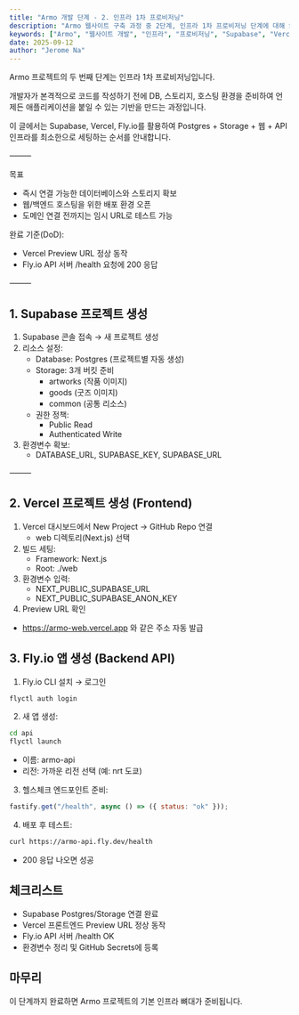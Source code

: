 ```yaml
---
title: "Armo 개발 단계 - 2. 인프라 1차 프로비저닝"
description: "Armo 웹사이트 구축 과정 중 2단계, 인프라 1차 프로비저닝 단계에 대해 Supabase, Vercel, Fly.io 설정 순서와 체크리스트를 소개합니다."
keywords: ["Armo", "웹사이트 개발", "인프라", "프로비저닝", "Supabase", "Vercel", "Fly.io", "Next.js", "Fastify"]
date: 2025-09-12
author: "Jerome Na"
---
```


Armo 프로젝트의 두 번째 단계는 인프라 1차 프로비저닝입니다.

개발자가 본격적으로 코드를 작성하기 전에 DB, 스토리지, 호스팅 환경을 준비하여 언제든 애플리케이션을 붙일 수 있는 기반을 만드는 과정입니다.

이 글에서는 Supabase, Vercel, Fly.io를 활용하여 Postgres + Storage + 웹 + API 인프라를 최소한으로 세팅하는 순서를 안내합니다.

⸻

목표
- 즉시 연결 가능한 데이터베이스와 스토리지 확보
- 웹/백엔드 호스팅을 위한 배포 환경 오픈
- 도메인 연결 전까지는 임시 URL로 테스트 가능

완료 기준(DoD):
- Vercel Preview URL 정상 동작
- Fly.io API 서버 /health 요청에 200 응답

⸻

## 1. Supabase 프로젝트 생성

1. Supabase 콘솔 접속 → 새 프로젝트 생성
2. 리소스 설정:
    - Database: Postgres (프로젝트별 자동 생성)
	- Storage: 3개 버킷 준비
	    - artworks (작품 이미지)
	    - goods (굿즈 이미지)
	    - common (공통 리소스)
	- 권한 정책:
	    - Public Read
	    - Authenticated Write
3. 환경변수 확보:
    - DATABASE_URL, SUPABASE_KEY, SUPABASE_URL

⸻

## 2. Vercel 프로젝트 생성 (Frontend)

1. Vercel 대시보드에서 New Project → GitHub Repo 연결
    - web 디렉토리(Next.js) 선택
2. 빌드 세팅:
    - Framework: Next.js
	- Root: ./web
3. 환경변수 입력:
	- NEXT_PUBLIC_SUPABASE_URL
	- NEXT_PUBLIC_SUPABASE_ANON_KEY
4. Preview URL 확인

* https://armo-web.vercel.app 와 같은 주소 자동 발급

## 3. Fly.io 앱 생성 (Backend API)

1.	Fly.io CLI 설치 → 로그인
```bash
flyctl auth login
```
2.	새 앱 생성:
```bash
cd api
flyctl launch
```
- 이름: armo-api
- 리전: 가까운 리전 선택 (예: nrt 도쿄)

3.	헬스체크 엔드포인트 준비:
```js
fastify.get("/health", async () => ({ status: "ok" }));
```
4.	배포 후 테스트:
```bash
curl https://armo-api.fly.dev/health
```

* 200 응답 나오면 성공

## 체크리스트
- Supabase Postgres/Storage 연결 완료
- Vercel 프론트엔드 Preview URL 정상 동작
- Fly.io API 서버 /health OK
- 환경변수 정리 및 GitHub Secrets에 등록

## 마무리

이 단계까지 완료하면 Armo 프로젝트의 기본 인프라 뼈대가 준비됩니다.